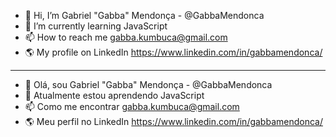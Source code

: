 - 👋 Hi, I’m Gabriel "Gabba" Mendonça - @GabbaMendonca
- 🌱 I’m currently learning JavaScript
- 📫 How to reach me gabba.kumbuca@gmail.com
- :earth_americas: My profile on LinkedIn https://www.linkedin.com/in/gabbamendonca/
---
- 👋 Olá, sou Gabriel "Gabba" Mendonça - @GabbaMendonca
- 🌱 Atualmente estou aprendendo JavaScript
- 📫 Como me encontrar gabba.kumbuca@gmail.com
- :earth_americas: Meu perfil no LinkedIn https://www.linkedin.com/in/gabbamendonca/

<!---
- 💞️ I’m looking to collaborate on ...
- 👀 I’m interested in ...
--->
<!---
GabbaMendonca/GabbaMendonca is a ✨ special ✨ repository because its `README.md` (this file) appears on your GitHub profile.
You can click the Preview link to take a look at your changes.
--->
